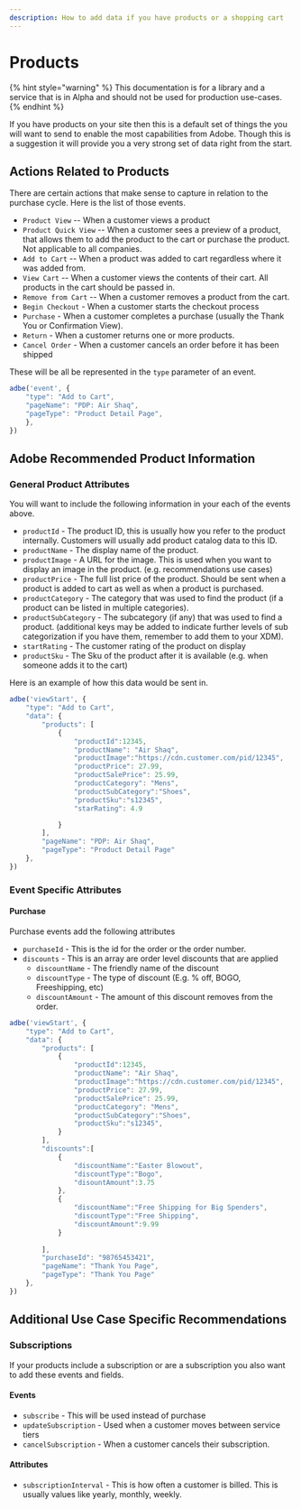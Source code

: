 ```yaml
---
description: How to add data if you have products or a shopping cart
---
```


# Products

{% hint style="warning" %}
This documentation is for a library and a service that is in Alpha and should not be used for production use-cases. 
{% endhint %}

If you have products on your site then this is a default set of things the you will want to send to enable the most capabilities from Adobe. Though this is a suggestion it will provide you a very strong set of data right from the start. 

## Actions Related to Products

There are certain actions that make sense to capture in relation to the purchase cycle. Here is the list of those events. 

* `Product View` -- When a customer views a product
* `Product Quick View` -- When a customer sees a preview of a product, that allows them to add the product to the cart or purchase the product. Not applicable to all companies. 
* `Add to Cart` -- When a product was added to cart regardless where it was added from. 
* `View Cart` -- When a customer views the contents of their cart. All products in the cart should be passed in. 
* `Remove from Cart` -- When a customer removes a product from the cart. 
* `Begin Checkout` - When a customer starts the checkout process
* `Purchase` - When a customer completes a purchase \(usually the Thank You or Confirmation View\). 
* `Return` - When a customer returns one or more products. 
* `Cancel Order` - When a customer cancels an order before it has been shipped

These will be all be represented in the `type` parameter of an event. 

```javascript
adbe('event', {
	"type": "Add to Cart",		
	"pageName": "PDP: Air Shaq",
	"pageType": "Product Detail Page",
	},
})
```

## Adobe Recommended Product Information

### General Product Attributes

You will want to include the following information in your each of the events above. 

* `productId` - The product ID, this is usually how you refer to the product internally. Customers will usually add product catalog data to this ID. 
* `productName` - The display name of the product. 
* `productImage` - A URL for the image. This is used when you want to display an image in the product. \(e.g. recommendations use cases\)
* `productPrice` - The full list price of the product. Should be sent when a product is added to cart as well as when a product is purchased. 
* `productCategory` - The category that was used to find the product \(if a product can be listed in multiple categories\). 
* `productSubCategory` - The subcategory \(if any\) that was used to find a product. \(additional keys may be added to indicate further levels of sub categorization if you have them, remember to add them to your XDM\). 
* `startRating` - The customer rating of the product on display
* `productSku` - The Sku of the product after it is available \(e.g. when someone adds it to the cart\)

Here is an example of how this data would be sent in. 

```javascript
adbe('viewStart', {
	"type": "Add to Cart",
	"data": {
		"products": [
			{
				"productId":12345,
				"productName": "Air Shaq",
				"productImage":"https://cdn.customer.com/pid/12345",
				"productPrice": 27.99,
				"productSalePrice": 25.99,
				"productCategory": "Mens",
				"productSubCategory":"Shoes",
				"productSku":"s12345",
				"starRating": 4.9

			}
		],
		"pageName": "PDP: Air Shaq",
		"pageType": "Product Detail Page"
	},
})
```

### Event Specific Attributes

#### Purchase

Purchase events add the following attributes

* `purchaseId` - This is the id for the order or the order number. 
* `discounts` - This is an array are order level discounts that are applied 
  * `discountName` - The friendly name of the discount
  * `discountType` - The type of discount \(E.g. % off, BOGO, Freeshipping, etc\)
  * `discountAmount` - The amount of this discount removes from the order. 

```javascript
adbe('viewStart', {
	"type": "Add to Cart",
	"data": {
		"products": [
			{
				"productId":12345,
				"productName": "Air Shaq",
				"productImage":"https://cdn.customer.com/pid/12345",
				"productPrice": 27.99,
				"productSalePrice": 25.99,
				"productCategory": "Mens",
				"productSubCategory":"Shoes",
				"productSku":"s12345",
			}
		],
		"discounts":[
			{
				"discountName":"Easter Blowout",
				"discountType":"Bogo",
				"disountAmount":3.75
			},
			{
				"discountName":"Free Shipping for Big Spenders",
				"discountType":"Free Shipping",
				"discountAmount":9.99
			}
				
		],
		"purchaseId": "98765453421",
		"pageName": "Thank You Page",
		"pageType": "Thank You Page"
	},
})
```

## Additional Use Case Specific Recommendations

### Subscriptions

If your products include a subscription or are a subscription you also want to add these events and fields. 

#### Events

* `subscribe` - This will be used instead of purchase
* `updateSubscription` - Used when a customer moves between service tiers
* `cancelSubscription` - When a customer cancels their subscription.

#### Attributes 

* `subscriptionInterval` - This is how often a customer is billed. This is usually values like yearly, monthly, weekly. 




